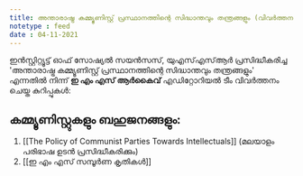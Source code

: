 ```yaml
---
title: അന്താരാഷ്ട്ര കമ്മ്യൂണിസ്റ്റ് പ്രസ്ഥാനത്തിന്റെ സിദ്ധാന്തവും തന്ത്രങ്ങളും (വിവർത്തനം)
notetype : feed
date : 04-11-2021
---
```


ഇൻസ്റ്റിറ്റ്യൂട്ട് ഓഫ് സോഷ്യൽ സയൻസസ്, യുഎസ്എസ്ആർ പ്രസിദ്ധീകരിച്ച 'അന്താരാഷ്ട്ര കമ്മ്യൂണിസ്റ്റ് പ്രസ്ഥാനത്തിന്റെ സിദ്ധാന്തവും തന്ത്രങ്ങളും' എന്നതിൽ നിന്ന് **ഇ എം എസ് ആർകൈവ്** എഡിറ്റോറിയൽ ടീം വിവർത്തനം ചെയ്ത കുറിപ്പുകൾ:

## കമ്മ്യൂണിസ്റ്റുകളും ബഹുജനങ്ങളും:

1. [[The Policy of Communist Parties Towards Intellectuals]] (മലയാളം പരിഭാഷ ഉടൻ പ്രസിദ്ധീകരിക്കും)
2. [[ഇ എം എസ് സമ്പൂർണ കൃതികൾ]]
